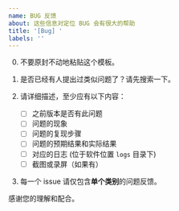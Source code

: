 ```yaml
---
name: BUG 反馈
about: 这些信息对定位 BUG 会有很大的帮助
title: '[Bug] '
labels: ''
---
```


0. 不要原封不动地粘贴这个模板。

1. 是否已经有人提出过类似问题了？请先搜索一下。

2. 请详细描述，至少应有以下内容：

   - [ ] 之前版本是否有此问题
   - [ ] 问题的现象
   - [ ] 问题的复现步骤
   - [ ] 问题的预期结果和实际结果
   - [ ] 对应的日志 (位于软件位置 `logs` 目录下)
   - [ ] 截图或录屏（如果有）

3. 每一个 issue 请仅包含**单个类别**的问题反馈。

感谢您的理解和配合。
